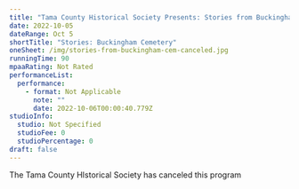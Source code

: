 ```yaml
---
title: "Tama County Historical Society Presents: Stories from Buckingham Cemetery"
date: 2022-10-05
dateRange: Oct 5
shortTitle: "Stories: Buckingham Cemetery"
oneSheet: /img/stories-from-buckingham-cem-canceled.jpg
runningTime: 90
mpaaRating: Not Rated
performanceList:
  performance:
    - format: Not Applicable
      note: ""
      date: 2022-10-06T00:00:40.779Z
studioInfo:
  studio: Not Specified
  studioFee: 0
  studioPercentage: 0
draft: false
---
```

T﻿he Tama County HIstorical Society has canceled this program